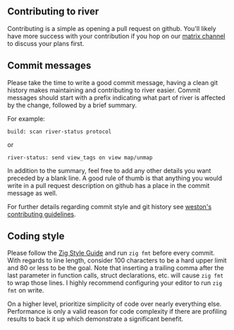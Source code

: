 ## Contributing to river

Contributing is a simple as opening a pull request on github. You'll likely
have more success with your contribution if you hop on our
[matrix channel](https://matrix.to/#/#river:matrix.org) to discuss your plans
first.

## Commit messages

Please take the time to write a good commit message, having a clean git
history makes maintaining and contributing to river easier. Commit messages
should start with a prefix indicating what part of river is affected by the
change, followed by a brief summary.

For example:

```
build: scan river-status protocol
```

or

```
river-status: send view_tags on view map/unmap
```

In addition to the summary, feel free to add any other details you want preceded
by a blank line. A good rule of thumb is that anything you would write in a pull
request description on github has a place in the commit message as well.

For further details regarding commit style and git history see
[weston's contributing guidelines](https://gitlab.freedesktop.org/wayland/weston/-/blob/master/CONTRIBUTING.md#formatting-and-separating-commits).

## Coding style

Please follow the
[Zig Style Guide](https://ziglang.org/documentation/master/#Style-Guide)
and run `zig fmt` before every commit. With regards to line length, consider 100
characters to be a hard upper limit and 80 or less to be the goal. Note that
inserting a trailing comma after the last parameter in function calls, struct
declarations, etc. will cause `zig fmt` to wrap those lines. I highly recommend
configuring your editor to run `zig fmt` on write.

On a higher level, prioritize simplicity of code over nearly everything else.
Performance is only a valid reason for code complexity if there are profiling
results to back it up which demonstrate a significant benefit.
